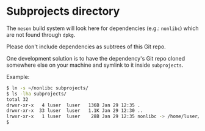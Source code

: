 # Subprojects directory

The `meson` build system will look here for dependencies (e.g.: `nonlibc`)
	which are not found through `dpkg`.

Please don't include dependencies as subtrees of this Git repo.

One development solution is to have the dependency's Git repo cloned somewhere
	else on your machine and symlink to it inside `subprojects`.

Example:

```bash
$ ln -s ~/nonlibc subprojects/
$ ls -lha subprojects/
total 32
drwxr-xr-x   4 luser  luser   136B Jan 29 12:35 .
drwxr-xr-x  33 luser  luser   1.1K Jan 29 12:30 ..
lrwxr-xr-x   1 luser  luser    28B Jan 29 12:35 nonlibc -> /home/luser/nonlibc
$
```
